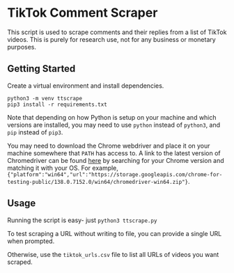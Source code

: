 # TikTok Comment Scraper

This script is used to scrape comments and their replies from a list of TikTok videos. This is purely for research use, not for any business or monetary purposes.

## Getting Started

Create a virtual environment and install dependencies.

```
python3 -m venv ttscrape
pip3 install -r requirements.txt
```

Note that depending on how Python is setup on your machine and which versions are installed, you may need to use `python` instead of `python3`, and `pip` instead of `pip3`.

You may need to download the Chrome webdriver and place it on your machine somewhere that `PATH` has access to. A link to the latest version of Chromedriver can be found [here](https://googlechromelabs.github.io/chrome-for-testing/known-good-versions-with-downloads.json) by searching for your Chrome version and matching it with your OS. For example, `{"platform":"win64","url":"https://storage.googleapis.com/chrome-for-testing-public/138.0.7152.0/win64/chromedriver-win64.zip"}`.

## Usage

Running the script is easy- just `python3 ttscrape.py`

To test scraping a URL without writing to file, you can provide a single URL when prompted.

Otherwise, use the `tiktok_urls.csv` file to list all URLs of videos you want scraped.
